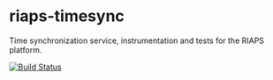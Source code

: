 # riaps-timesync

Time synchronization service, instrumentation and tests for the RIAPS platform.

[![Build Status](https://travis-ci.com/RIAPS/riaps-timesync.svg?token=QQcruvP29rqE9b8AjB5C&branch=master)](https://travis-ci.com/RIAPS/riaps-timesync)


